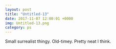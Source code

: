 ```yaml
---
layout: post
title: "Untitled-13"
date: 2017-11-07 12:00:01 +0000
img: Untitled-13.png
category: ps
---
```


Small surrealist thingy. Old-timey. Pretty neat I think.